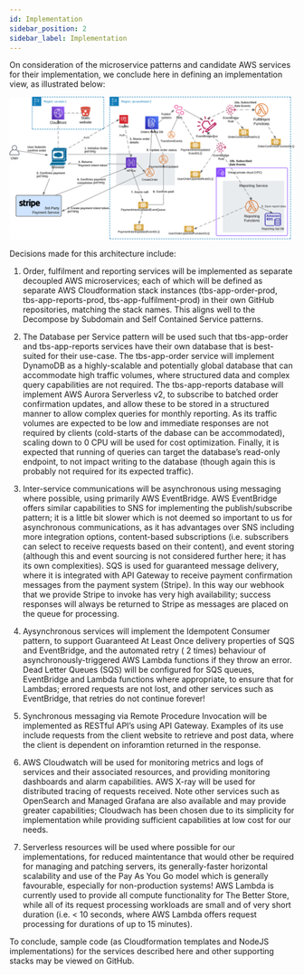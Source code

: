 ```yaml
---
id: Implementation
sidebar_position: 2
sidebar_label: Implementation
---
```


On consideration of the microservice patterns and candidate AWS services for their implementation, we conclude here in defining an implementation view, as illustrated below:

![AWS Order Confirmed Processing](AWSConfirmOrderFlow.svg)

Decisions made for this architecture include:

1. Order, fulfilment and reporting services will be implemented as separate decoupled AWS microservices; each of which will be defined as separate AWS Cloudformation 
stack instances (tbs-app-order-prod, tbs-app-reports-prod, tbs-app-fulfilment-prod) in their own GitHub repositories, matching the stack names. 
This aligns well to the Decompose by Subdomain and Self Contained Service patterns.

2. The Database per Service pattern will be used such that tbs-app-order and tbs-app-reports services have their own database that is best-suited for their use-case.
The tbs-app-order service will implement DynamoDB as a highly-scalable and potentially global database that can accommodate high traffic volumes, where structured data and complex query capabilities are not required. The tbs-app-reports database will implement AWS Aurora Serverless v2, to subscribe to batched order confirmation updates, and allow these to be stored in a structured manner to allow complex queries for monthly reporting. As its traffic volumes are expected to be low and immediate responses are not required by clients (cold-starts of the dabase can be accommodated), scaling down to 0 CPU will be used for cost optimization. Finally, it is expected that running of queries can target the database’s read-only endpoint, to not impact writing to the database (though again this is probably not required for its expected traffic).
3. Inter-service communications will be asynchronous using messaging where possible, using primarily AWS EventBridge. AWS EventBridge offers similar capabilities to SNS for implementing the publish/subscribe pattern; it is a little bit slower which is not deemed so important to us for asynchronous communications, as it has advantages over SNS including more integration options, content-based subscriptions (i.e. subscribers can select to receive requests based on their content), and event storing (although this and event sourcing is not considered further here; it has its own complexities). SQS is used for guaranteed message delivery, where it is integrated with API Gateway to receive payment confirmation messages from the payment system (Stripe). In this way our webhook that we provide Stripe to invoke has very high availability; success responses will always be returned to Stripe as messages are placed on the queue for processing.
4. Aysynchronous services will implement the Idempotent Consumer pattern, to support Guaranteed At Least Once delivery properties of SQS and EventBridge, and the automated retry ( 2 times) behaviour of asynchronously-triggered AWS Lambda functions if they throw an error. Dead Letter Queues (SQS) will be configured for SQS queues, EventBridge and Lambda functions where appropriate, to ensure that for Lambdas; errored requests are not lost, and other services such as EventBridge, that retries do not continue forever!
5. Synchronous messaging via Remote Procedure Invocation will be implemented as RESTful API’s using API Gateway. Examples of its use include requests from the client website to retrieve and post data, where the client is dependent on inforamtion returned in the response.
6. AWS Cloudwatch will be used for monitoring metrics and logs of services and their associated resources, and providing monitoring dashboards and alarm capabilities. AWS X-ray will be used for distributed tracing of requests received.
Note other services such as OpenSearch and Managed Grafana are also available and may provide greater capabilities; Cloudwach has been chosen due to its simplicity for implementation while providing sufficient capabilities at low cost for our needs.
7. Serverless resources will be used where possible for our implementations, for reduced maintentance that would other be required for managing and patching servers, its generally-faster horizontal scalability and use of the Pay As You Go model which is generally favourable, especially for non-production systems! AWS Lambda is currently used to provide all compute functionality for The Better Store, while all of its request processing workloads are small and of very short duration (i.e. < 10 seconds, where AWS Lambda offers request processing for durations of up to 15 minutes).

To conclude, sample code (as Cloudformation templates and NodeJS implementations) for the services described here and other supporting stacks may be viewed on GitHub.
